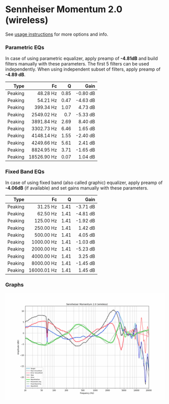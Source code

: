 # Sennheiser Momentum 2.0 (wireless)
See [usage instructions](https://github.com/jaakkopasanen/AutoEq#usage) for more options and info.

### Parametric EQs
In case of using parametric equalizer, apply preamp of **-4.81dB** and build filters manually
with these parameters. The first 5 filters can be used independently.
When using independent subset of filters, apply preamp of **-4.89 dB**.

| Type    | Fc          |    Q | Gain     |
|--------:|------------:|-----:|---------:|
| Peaking | 48.28 Hz    | 0.85 | -0.80 dB |
| Peaking | 54.21 Hz    | 0.47 | -4.63 dB |
| Peaking | 399.34 Hz   | 1.07 | 4.73 dB  |
| Peaking | 2549.02 Hz  | 0.7  | -5.33 dB |
| Peaking | 3891.84 Hz  | 2.69 | 8.40 dB  |
| Peaking | 3302.73 Hz  | 6.46 | 1.65 dB  |
| Peaking | 4148.14 Hz  | 1.55 | -2.40 dB |
| Peaking | 4249.66 Hz  | 5.61 | 2.41 dB  |
| Peaking | 8824.95 Hz  | 3.71 | -1.65 dB |
| Peaking | 18526.90 Hz | 0.07 | 1.04 dB  |

### Fixed Band EQs
In case of using fixed band (also called graphic) equalizer, apply preamp of **-4.06dB**
(if available) and set gains manually with these parameters.

| Type    | Fc          |    Q | Gain     |
|--------:|------------:|-----:|---------:|
| Peaking | 31.25 Hz    | 1.41 | -3.71 dB |
| Peaking | 62.50 Hz    | 1.41 | -4.81 dB |
| Peaking | 125.00 Hz   | 1.41 | -1.92 dB |
| Peaking | 250.00 Hz   | 1.41 | 1.42 dB  |
| Peaking | 500.00 Hz   | 1.41 | 4.05 dB  |
| Peaking | 1000.00 Hz  | 1.41 | -1.03 dB |
| Peaking | 2000.00 Hz  | 1.41 | -5.23 dB |
| Peaking | 4000.00 Hz  | 1.41 | 3.25 dB  |
| Peaking | 8000.00 Hz  | 1.41 | -1.45 dB |
| Peaking | 16000.01 Hz | 1.41 | 1.45 dB  |

### Graphs
![](./Sennheiser%20Momentum%202.0%20(wireless).png)
